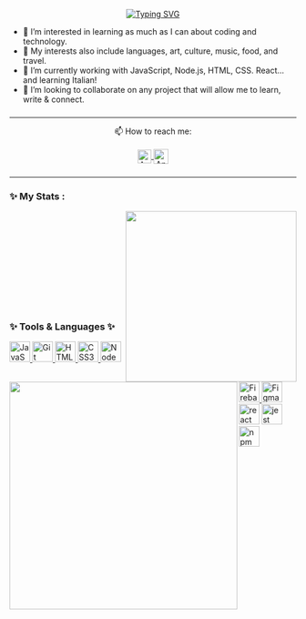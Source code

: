<div align="center" align-items="center">
  
[![Typing SVG](https://readme-typing-svg.demolab.com?font=Raleway&pause=1000&color=F70E7D&center=true&width=435&lines=%E2%9C%A8Hi%2C+I'm+Andrea+Gatell+(%40DeaGatell)%F0%9F%91%8B;Front-End+Developer+%F0%9F%92%BB)](https://git.io/typing-svg)

<div align= "left" align-items="start">
  
- 👀 I’m interested in learning as much as I can about coding and technology. 
- 🔮 My interests also include languages, art, culture, music, food, and travel.
- 🌱 I’m currently working with JavaScript, Node.js, HTML, CSS. React... and learning Italian!
- 💞️ I’m looking to collaborate on any project that will allow me to learn, write & connect.

###
---
<div align="center" align-items="center">

  📫 How to reach me:
  <br>
  <br>
  <a href="https://www.linkedin.com/in/andreagatell/">
    <img align="center" alt="Andrea Gatell | Linkedin" width="24px" src="https://github.com/TheDudeThatCode/TheDudeThatCode/blob/master/Assets/Linkedin.svg" />
  </a>
  <a href="mailto:deagatell6@gmail.com">
    <img align="center" alt="Andrea Gatell | Gmail" width="26px" src="https://github.com/TheDudeThatCode/TheDudeThatCode/blob/master/Assets/Gmail.svg" />
  </a>
  <br> 

###
---

<h3 align="left">✨ My Stats :</h3>
<div align="center">
  <img align="right" width="300px" src="https://github.com/DeaGatell/DeaGatell/assets/127211939/afed9e84-2a23-4991-85e3-2c4ca1758649" />
  <img align="left" width="400px" src="https://github-readme-stats.vercel.app/api?username=DeaGatell&theme=cobalt&rank_icon=github&show_icons=true"/>
<br/>
<br/>
<br/>
<br/>
<br/>
<br/>
<br/>
<br/>
<br/>
<br/>
<h3 align="left">✨ Tools & Languages ✨</h3>
<div align="left">
  <p align="left">
    <a href="https://developer.mozilla.org/en-US/docs/Web/JavaScript" target="_blank" rel="noreferrer">
      <img src="https://raw.githubusercontent.com/danielcranney/readme-generator/main/public/icons/skills/javascript-colored.svg" width="36" height="36" alt="JavaScript" />
    </a>
    <a href="https://git-scm.com/" target="_blank" rel="noreferrer">
      <img src="https://raw.githubusercontent.com/danielcranney/readme-generator/main/public/icons/skills/git-colored.svg" width="36" height="36" alt="Git" />
    </a>
    <a href="https://developer.mozilla.org/en-US/docs/Glossary/HTML5" target="_blank" rel="noreferrer">
      <img src="https://raw.githubusercontent.com/danielcranney/readme-generator/main/public/icons/skills/html5-colored.svg" width="36" height="36" alt="HTML5" />
    </a>
    <a href="https://www.w3.org/TR/CSS/#css" target="_blank" rel="noreferrer">
      <img src="https://raw.githubusercontent.com/danielcranney/readme-generator/main/public/icons/skills/css3-colored.svg" width="36" height="36" alt="CSS3" />
    </a>
    <a href="https://nodejs.org/en/" target="_blank" rel="noreferrer">
      <img src="https://raw.githubusercontent.com/danielcranney/readme-generator/main/public/icons/skills/nodejs-colored.svg" width="36" height="36" alt="NodeJS" />
    </a>
    <a href="https://firebase.google.com/" target="_blank" rel="noreferrer">
      <img src="https://raw.githubusercontent.com/danielcranney/readme-generator/main/public/icons/skills/firebase-colored.svg" width="36" height="36" alt="Firebase" />
    </a>
    <a href="https://www.figma.com/" target="_blank" rel="noreferrer">
      <img src="https://raw.githubusercontent.com/danielcranney/readme-generator/main/public/icons/skills/figma-colored.svg" width="36" height="36" alt="Figma" />
    </a>
    <img src="https://github.com/DeaGatell/DeaGatell/assets/127211939/67264339-5ede-4fb0-8010-f43d5e45cfc7" height="36" alt="react logo"/>
    <img src="https://cdn.jsdelivr.net/gh/devicons/devicon/icons/jest/jest-plain.svg" height="36" alt="jest logo" />
    <a href="https://github.com/DeaGatell/DeaGatell/assets/127211939/94af3989-f0ea-4873-b2d7-fbcd5235f8a2" rel="noreferrer">
      <img src="https://github.com/DeaGatell/DeaGatell/assets/127211939/94af3989-f0ea-4873-b2d7-fbcd5235f8a2" width="36" height="36" alt="npm" />
    </a>
  </p>
</div>
<!--
